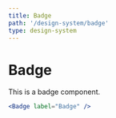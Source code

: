 ```yaml
---
title: Badge
path: '/design-system/badge'
type: design-system
---
```


# Badge

This is a badge component.

```jsx
<Badge label="Badge" />
```
